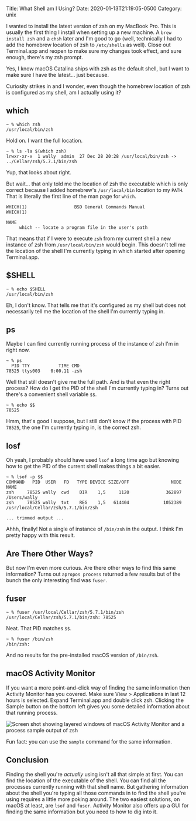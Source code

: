 Title: What Shell am I Using?
Date: 2020-01-13T21:19:05-0500
Category: unix

I wanted to install the latest version of zsh on my MacBook Pro. This is
usually the first thing I install when setting up a new machine. A `brew
install zsh` and a `chsh` later and I'm good to go (well, technically I had to
add the homebrew location of zsh to `/etc/shells` as well). Close out
Terminal.app and reopen to make sure my changes took effect, and sure enough,
there's my zsh prompt. 

Yes, I know macOS Catalina ships with zsh as the default shell, but I want to
make sure I have the latest... just because.

Curiosity strikes in and I wonder, even though the homebrew location of zsh is
configured as my shell, am I actually using it?

## which

```
~ % which zsh
/usr/local/bin/zsh
```

Hold on. I want the full location.

```
~ % ls -la $(which zsh)
lrwxr-xr-x  1 wally  admin  27 Dec 28 20:28 /usr/local/bin/zsh -> ../Cellar/zsh/5.7.1/bin/zsh
```

Yup, that looks about right. 

But wait... that only told me the location of zsh the executable which is only
correct because I added homebrew's `/usr/local/bin` location to my `PATH`. That is literally
the first line of the man page for `which`.

```
WHICH(1)                  BSD General Commands Manual                 WHICH(1)

NAME
     which -- locate a program file in the user's path
```

That means that if I were to execute `zsh` from my current shell a new instance
of zsh from `/usr/local/bin/zsh` would begin. This doesn't tell me the location
of the shell I'm currently typing in which started after opening Terminal.app.

## $SHELL

```
~ % echo $SHELL
/usr/local/bin/zsh
```

Eh, I don't know. That tells me that it's configured as my shell but does not
necessarily tell me the location of the shell I'm currently typing in.

## ps

Maybe I can find currently running process of the instance of zsh I'm in right now.

```
~ % ps 
  PID TTY           TIME CMD
78525 ttys003    0:00.11 -zsh
```

Well that still doesn't give me the full path. And is that even the right
process? How do I get the PID of the shell I'm currently typing in? Turns out
there's a convenient shell variable `$$`.

```
~ % echo $$
78525
```

Hmm, that's good I suppose, but I still don't know if the process with PID
`78525`, the one I'm currently typing in, is the correct zsh.

## losf

Oh yeah, I probably should have used `lsof` a long time ago but knowing how to
get the PID of the current shell makes things a bit easier.

```
~ % lsof -p $$
COMMAND   PID  USER   FD   TYPE DEVICE SIZE/OFF                NODE NAME
zsh     78525 wally  cwd    DIR    1,5     1120              362897 /Users/wally
zsh     78525 wally  txt    REG    1,5   614404             1052389 /usr/local/Cellar/zsh/5.7.1/bin/zsh

... trimmed output ...

```

Ahhh, finally! Not a single of instance of `/bin/zsh` in the output. I think
I'm pretty happy with this result.

## Are There Other Ways? 

But now I'm even more curious. Are there other ways to find this same
information? Turns out `apropos process` returned a few results but of the
bunch the only interesting find was `fuser`. 

## fuser

```
~ % fuser /usr/local/Cellar/zsh/5.7.1/bin/zsh             
/usr/local/Cellar/zsh/5.7.1/bin/zsh: 78525
```

Neat. That PID matches `$$`.

```
~ % fuser /bin/zsh
/bin/zsh: 
```

And no results for the pre-installed macOS version of `/bin/zsh`. 

## macOS Activity Monitor

If you want a more point-and-click way of finding the same information then
Activity Monitor has you covered. Make sure View > Applications in last 12
hours is selected. Expand Terminal.app and double click zsh. Clicking the
Sample button on the bottom left gives you some detailed information about that
running process. 

![Screen shot showing layered windows of macOS Activity Monitor and a process sample output of zsh](/images/activity-monitor-zsh.png)

Fun fact: you can use the `sample` command for the same information.

## Conclusion

Finding the shell you're _actually_ using isn't all that simple at first. You
can find the location of the executable of the shell. You can find all
the processes currently running with that shell name. But gathering information
about the shell you're typing all those commands in to find the shell you're
using requires a little more poking around. The two easiest solutions, on macOS
at least, are `lsof` and `fuser`. Activity Monitor also offers up a GUI for
finding the same information but you need to how to dig into it.
